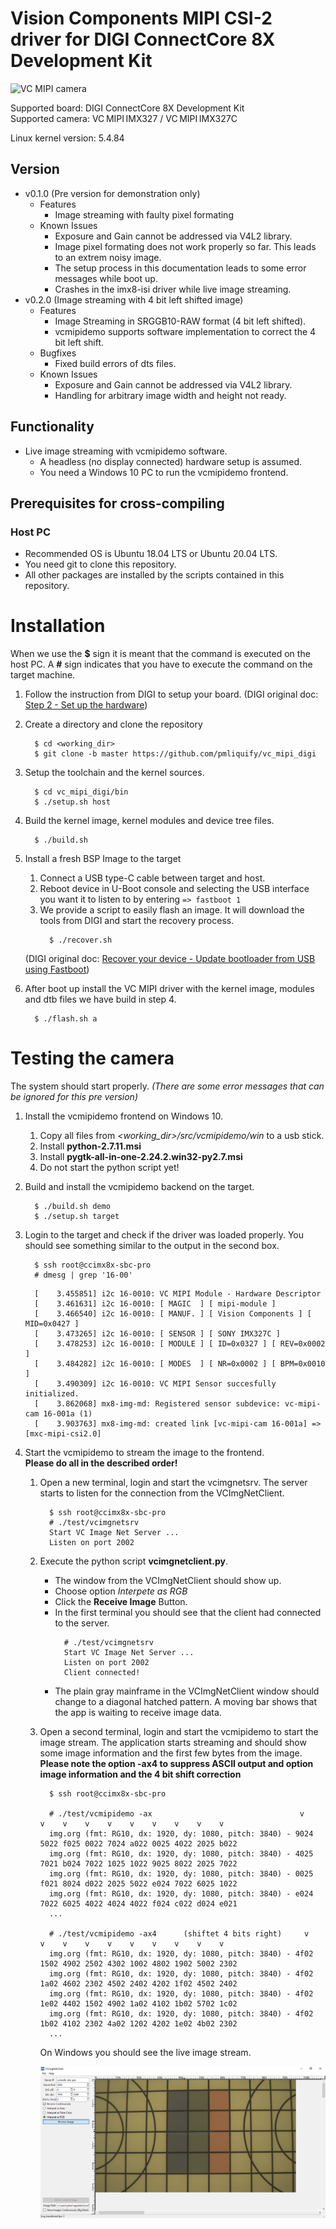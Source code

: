 # Vision Components MIPI CSI-2 driver for DIGI ConnectCore 8X Development Kit
![VC MIPI camera](https://www.vision-components.com/fileadmin/external/documentation/hardware/VC_MIPI_Camera_Module/VC_MIPI_Camera_Module_Hardware_Operating_Manual-Dateien/mipi_sensor_front_back.png)

Supported board: DIGI ConnectCore 8X Development Kit   
Supported camera: VC MIPI IMX327 / VC MIPI IMX327C   

Linux kernel version: 5.4.84   

## Version
* v0.1.0 (Pre version for demonstration only)
  * Features
    * Image streaming with faulty pixel formating
  * Known Issues
    * Exposure and Gain cannot be addressed via V4L2 library.
    * Image pixel formating does not work properly so far. This leads to an extrem noisy image.
    * The setup process in this documentation leads to some error messages while boot up.
    * Crashes in the imx8-isi driver while live image streaming.
* v0.2.0 (Image streaming with 4 bit left shifted image)
  * Features
    * Image Streaming in SRGGB10-RAW format (4 bit left shifted).
    * vcmipidemo supports software implementation to correct the 4 bit left shift.
  * Bugfixes
    * Fixed build errors of dts files.
  * Known Issues
    * Exposure and Gain cannot be addressed via V4L2 library.
    * Handling for arbitrary image width and height not ready.

## Functionality 
* Live image streaming with vcmipidemo software.
  * A headless (no display connected) hardware setup is assumed.
  * You need a Windows 10 PC to run the vcmipidemo frontend.

## Prerequisites for cross-compiling
### Host PC
* Recommended OS is Ubuntu 18.04 LTS or Ubuntu 20.04 LTS.
* You need git to clone this repository.
* All other packages are installed by the scripts contained in this repository.

# Installation
When we use the **$** sign it is meant that the command is executed on the host PC. A **#** sign indicates that you have to execute the command on the target machine.  

1. Follow the instruction from DIGI to setup your board. (DIGI original doc: [Step 2 - Set up the hardware](https://www.digi.com/resources/documentation/digidocs/embedded/dey/3.0/cc8x/yocto-gs_t_set-up-hw_8x))

2. Create a directory and clone the repository   
   ```
     $ cd <working_dir>
     $ git clone -b master https://github.com/pmliquify/vc_mipi_digi 
   ```

3. Setup the toolchain and the kernel sources.
   ```
     $ cd vc_mipi_digi/bin
     $ ./setup.sh host
   ```

4. Build the kernel image, kernel modules and device tree files.
   ```
     $ ./build.sh
   ```

5. Install a fresh BSP Image to the target
   1. Connect a USB type-C cable between target and host. 
   2. Reboot device in U-Boot console and selecting the USB interface you want it to listen to by entering ```=> fastboot 1```
   3. We provide a script to easily flash an image. It will download the tools from DIGI and start the recovery process.
      ```
        $ ./recover.sh
      ```
    (DIGI original doc: [Recover your device - Update bootloader from USB using Fastboot](
https://www.digi.com/resources/documentation/digidocs/embedded/dey/3.0/cc8x/yocto_t_recover-device_8#update-bootloader-from-usb-using-fastboot))

6. After boot up install the VC MIPI driver with the kernel image, modules and dtb files we have build in step 4.
   ```
     $ ./flash.sh a
   ```

# Testing the camera
The system should start properly. *(There are some error messages that can be ignored for this pre version)*

1. Install the vcmipidemo frontend on Windows 10. 
   1. Copy all files from *<working_dir>/src/vcmipidemo/win* to a usb stick.
   2. Install **python-2.7.11.msi** 
   3. Install **pygtk-all-in-one-2.24.2.win32-py2.7.msi**
   4. Do not start the python script yet!

2. Build and install the vcmipidemo backend on the target.
   ```
     $ ./build.sh demo
     $ ./setup.sh target
   ```

3. Login to the target and check if the driver was loaded properly. You should see something similar to the output in the second box.
   ```
     $ ssh root@ccimx8x-sbc-pro
     # dmesg | grep '16-00'
   ```
   ```
     [    3.455851] i2c 16-0010: VC MIPI Module - Hardware Descriptor
     [    3.461631] i2c 16-0010: [ MAGIC  ] [ mipi-module ]
     [    3.466540] i2c 16-0010: [ MANUF. ] [ Vision Components ] [ MID=0x0427 ]
     [    3.473265] i2c 16-0010: [ SENSOR ] [ SONY IMX327C ]
     [    3.478253] i2c 16-0010: [ MODULE ] [ ID=0x0327 ] [ REV=0x0002 ]
     [    3.484282] i2c 16-0010: [ MODES  ] [ NR=0x0002 ] [ BPM=0x0010 ]
     [    3.490309] i2c 16-0010: VC MIPI Sensor succesfully initialized.
     [    3.862068] mx8-img-md: Registered sensor subdevice: vc-mipi-cam 16-001a (1)
     [    3.903763] mx8-img-md: created link [vc-mipi-cam 16-001a] => [mxc-mipi-csi2.0]
   ```

3. Start the vcmipidemo to stream the image to the frontend.   
   **Please do all in the described order!**
   1. Open a new terminal, login and start the vcimgnetsrv. The server starts to listen for the connection from the VCImgNetClient.
      ```
        $ ssh root@ccimx8x-sbc-pro
        # ./test/vcimgnetsrv
        Start VC Image Net Server ...
        Listen on port 2002
      ```
   
   2. Execute the python script **vcimgnetclient.py**. 
      * The window from the VCImgNetClient should show up. 
      * Choose option _Interpete as RGB_
      * Click the **Receive Image** Button.
      * In the first terminal you should see that the client had connected to the server.
        ```
          # ./test/vcimgnetsrv
          Start VC Image Net Server ...
          Listen on port 2002
          Client connected!
        ```
      * The plain gray mainframe in the VCImgNetClient window should change to a diagonal hatched pattern. 
        A moving bar shows that the app is waiting to receive image data.   
      
   3. Open a second terminal, login and start the vcmipidemo to start the image stream. The application starts streaming 
      and should show some image information and the first few bytes from the image.
      **Please note the option -ax4 to suppress ASCII output and option image information and the 4 bit shift correction** 
      ```
        $ ssh root@ccimx8x-sbc-pro
        
        # ./test/vcmipidemo -ax                                 v    v    v    v    v    v    v    v    v    v
        img.org (fmt: RG10, dx: 1920, dy: 1080, pitch: 3840) - 9024 5022 f025 0022 7024 a022 0025 4022 2025 b022 
        img.org (fmt: RG10, dx: 1920, dy: 1080, pitch: 3840) - 4025 7021 b024 7022 1025 1022 9025 8022 2025 7022 
        img.org (fmt: RG10, dx: 1920, dy: 1080, pitch: 3840) - 0025 f021 8024 d022 2025 5022 e024 7022 6025 1022 
        img.org (fmt: RG10, dx: 1920, dy: 1080, pitch: 3840) - e024 7022 6025 4022 4024 4022 f024 c022 d024 e021
        ...
        
        # ./test/vcmipidemo -ax4      (shiftet 4 bits right)     v    v    v    v    v    v    v    v    v    v
        img.org (fmt: RG10, dx: 1920, dy: 1080, pitch: 3840) - 4f02 1502 4902 2502 4302 1002 4802 1902 5002 2302 
        img.org (fmt: RG10, dx: 1920, dy: 1080, pitch: 3840) - 4f02 1a02 4602 2302 4502 2402 4202 1f02 4502 2402 
        img.org (fmt: RG10, dx: 1920, dy: 1080, pitch: 3840) - 4f02 1e02 4402 1502 4902 1a02 4102 1b02 5702 1c02 
        img.org (fmt: RG10, dx: 1920, dy: 1080, pitch: 3840) - 4f02 1b02 4102 2302 4a02 1202 4202 1e02 4b02 2302
        ...       
      ```
      On Windows you should see the live image stream.   
      
      ![vcmipidemo screenshot](https://raw.githubusercontent.com/pmliquify/vc_mipi_digi/master/docs/vcmipidemo_screenshot.png)
